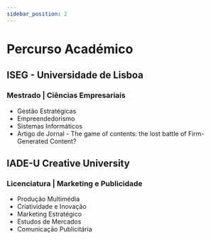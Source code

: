 ```yaml
---
sidebar_position: 2
---
```


# Percurso Académico

## ISEG - Universidade de Lisboa
### Mestrado | Ciências Empresariais

- Gestão Estratégicas
- Empreendedorismo
- Sistemas Informáticos
- Artigo de Jornal - The game of contents: the lost battle of Firm-Generated Content?

## IADE-U Creative University
### Licenciatura | Marketing e Publicidade

- Produção Multimédia
- Criatividade e Inovação
- Marketing Estratégico
- Estudos de Mercados
- Comunicação Publicitária